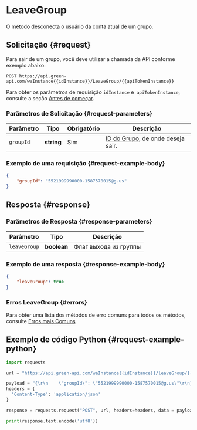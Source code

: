 # LeaveGroup

O método desconecta o usuário da conta atual de um grupo.

## Solicitação {#request}

Para sair de um grupo, você deve utilizar a chamada da API conforme exemplo abaixo:
```
POST https://api.green-api.com/waInstance{{idInstance}}/LeaveGroup/{{apiTokenInstance}}
```

Para obter os parâmetros de requisição `idInstance` e` apiTokenInstance`, consulte a seção [Antes de começar](../../before-start.md#params).

### Parâmetros de Solicitação {#request-parameters}

Parâmetro | Tipo | Obrigatório | Descrição
----- | ----- | ----- | -----
`groupId` | **string** | Sim | [ID do Grupo](../chat-id.md#gus), de onde deseja sair.

### Exemplo de uma requisição {#request-example-body}

```json
{
    "groupId": "5521999990000-1587570015@g.us"
}
```

## Resposta {#response}

### Parâmetros de Resposta {#response-parameters}

Parâmetro | Tipo | Descrição
----- | ----- | ----- 
`leaveGroup` | **boolean** | Флаг выхода из группы

### Exemplo de uma resposta {#response-example-body}

```json
{
    "leaveGroup": true
}
```

### Erros LeaveGroup {#errors}

Para obter uma lista dos métodos de erro comuns para todos os métodos, consulte [Erros mais Comuns](../common-errors.md)

## Exemplo de código Python  {#request-example-python}

```python
import requests

url = "https://api.green-api.com/waInstance{{idInstance}}/leaveGroup/{{apiTokenInstance}}"

payload = "{\r\n    \"groupId\": \"5521999990000-1587570015@g.us\"\r\n}"
headers = {
  'Content-Type': 'application/json'
}

response = requests.request("POST", url, headers=headers, data = payload)

print(response.text.encode('utf8'))
```
